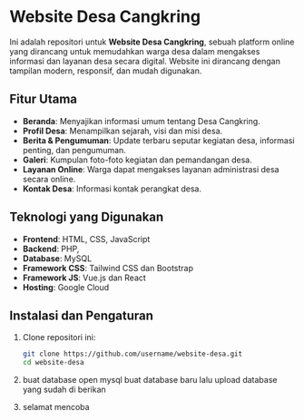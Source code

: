 # Website Desa Cangkring

Ini adalah repositori untuk **Website Desa Cangkring**, sebuah platform online yang dirancang untuk memudahkan warga desa dalam mengakses informasi dan layanan desa secara digital. Website ini dirancang dengan tampilan modern, responsif, dan mudah digunakan.

## Fitur Utama

- **Beranda**: Menyajikan informasi umum tentang Desa Cangkring.
- **Profil Desa**: Menampilkan sejarah, visi dan misi desa.
- **Berita & Pengumuman**: Update terbaru seputar kegiatan desa, informasi penting, dan pengumuman.
- **Galeri**: Kumpulan foto-foto kegiatan dan pemandangan desa.
- **Layanan Online**: Warga dapat mengakses layanan administrasi desa secara online.
- **Kontak Desa**: Informasi kontak perangkat desa.

## Teknologi yang Digunakan

- **Frontend**: HTML, CSS, JavaScript
- **Backend**: PHP, 
- **Database**: MySQL
- **Framework CSS**: Tailwind CSS dan Bootstrap
- **Framework JS**: Vue.js dan React
- **Hosting**: Google Cloud

## Instalasi dan Pengaturan

1. Clone repositori ini:

   ```bash
   git clone https://github.com/username/website-desa.git
   cd website-desa
   ```

2. buat database
   open mysql buat database baru lalu upload database yang sudah di berikan

3. selamat mencoba
